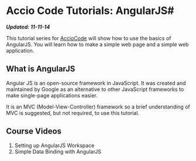 # Accio Code Tutorials: AngularJS#

***Updated: 11-11-14***

This tutorial series for [AccioCode](https://www.youtube.com/user/CDPAdvertising "AccioCode on YouTube") will show how to use the basics of AngularJS. You will learn how to make a simple web page and a simple web application.

## What is AngularJS ##
Angular JS is an open-source framework in JavaScript. It was created and maintained by Google as an alternative to other JavaScript frameworks to make single-page applications easier.

It is an MVC (Model-View-Controller) framework so a brief understanding of MVC is suggested, but not required, to use this tutorial.

## Course Videos ##
1. Setting up AngularJS Workspace
2. Simple Data Binding with AngularJS

